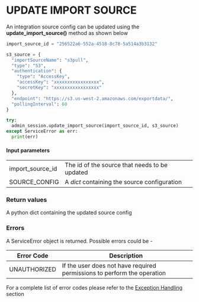 # UPDATE IMPORT SOURCE

An integration source config can be updated using the **update_import_source()** method as shown below

```python
import_source_id = "256522a6-552a-4518-8c78-5a514a3b3132"

s3_source = {
  "importSourceName": "s3pull",
  "type": "S3",
  "authentication": {
    "type": "AccessKey",
    "accessKey": "xxxxxxxxxxxxxxxxx",
    "secretKey": "xxxxxxxxxxxxxxxxx"
  },
  "endpoint": "https://s3.us-west-2.amazonaws.com/exportdata/",
  "pollingInterval": 60
}

try:
  admin_session.update_import_source(import_source_id, s3_source)
except ServiceError as err:
  print(err)
```
#### Input parameters
|                  |                                               |
| ---------------- | --------------------------------------------- |
| import_source_id | The id of the source that needs to be updated |
| SOURCE_CONFIG    | A _dict_ containing the source configuration  |

### Return values
A python dict containing the updated source config

### Errors

A ServiceError object is returned. Possible errors could be -

| Error Code   | Description                                                             |
| ------------ | ----------------------------------------------------------------------- |
| UNAUTHORIZED | If the user does not have required permissions to perform the operation |

For a complete list of error codes please refer to the [Exception Handling](https://bios.isima.io/docs/content/developer-guide/exceptions) section

